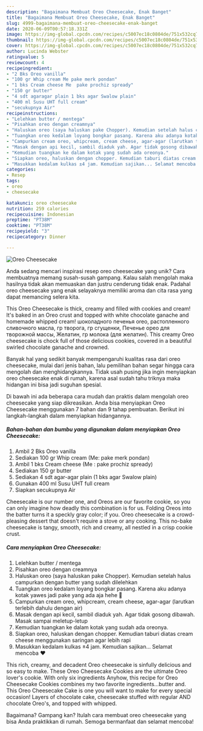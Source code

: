```yaml
---
description: "Bagaimana Membuat Oreo Cheesecake, Enak Banget"
title: "Bagaimana Membuat Oreo Cheesecake, Enak Banget"
slug: 4999-bagaimana-membuat-oreo-cheesecake-enak-banget
date: 2020-06-09T00:57:18.331Z
image: https://img-global.cpcdn.com/recipes/c5007ec18c0804de/751x532cq70/oreo-cheesecake-foto-resep-utama.jpg
thumbnail: https://img-global.cpcdn.com/recipes/c5007ec18c0804de/751x532cq70/oreo-cheesecake-foto-resep-utama.jpg
cover: https://img-global.cpcdn.com/recipes/c5007ec18c0804de/751x532cq70/oreo-cheesecake-foto-resep-utama.jpg
author: Lucinda Webster
ratingvalue: 5
reviewcount: 4
recipeingredient:
- "2 Bks Oreo vanilla"
- "100 gr Whip cream Me pake merk pondan"
- "1 bks Cream cheese Me  pake prochiz spready"
- "150 gr butter"
- "4 sdt agaragar plain 1 bks agar Swalow plain"
- "400 ml Susu UHT full cream"
- "secukupnya Air"
recipeinstructions:
- "Lelehkan butter / mentega"
- "Pisahkan oreo dengan creamnya"
- "Haluskan oreo (saya haluskan pake Chopper). Kemudian setelah halus campurkan dengan butter yang sudah dilelehkan"
- "Tuangkan oreo kedalam loyang bongkar pasang. Karena aku adanya kotak yawes jadi pake yang ada aja hehe 🤭"
- "Campurkan cream oreo, whipcream, cream cheese, agar-agar (larutkan terlebih dahulu dengan air)"
- "Masak dengan api kecil, sambil diaduk yah. Agar tidak gosong dibawah. Masak sampai meletup-letup"
- "Kemudian tuangkan ke dalam kotak yang sudah ada oreonya."
- "Siapkan oreo, haluskan dengan chopper. Kemudian taburi diatas cream cheese menggunakan saringan agar lebih rapi"
- "Masukkan kedalam kulkas ±4 jam. Kemudian sajikan... Selamat mencoba ❤️"
categories:
- Resep
tags:
- oreo
- cheesecake

katakunci: oreo cheesecake 
nutrition: 259 calories
recipecuisine: Indonesian
preptime: "PT38M"
cooktime: "PT38M"
recipeyield: "3"
recipecategory: Dinner

---
```



![Oreo Cheesecake](https://img-global.cpcdn.com/recipes/c5007ec18c0804de/751x532cq70/oreo-cheesecake-foto-resep-utama.jpg)

Anda sedang mencari inspirasi resep oreo cheesecake yang unik? Cara membuatnya memang susah-susah gampang. Kalau salah mengolah maka hasilnya tidak akan memuaskan dan justru cenderung tidak enak. Padahal oreo cheesecake yang enak selayaknya memiliki aroma dan cita rasa yang dapat memancing selera kita.

This Oreo Cheesecake is thick, creamy and filled with cookies and cream! It&#39;s baked in an Oreo crust and topped with white chocolate ganache and homemade whipped cream! шоколадного печенья oreo, растопленного сливочного масла, гр творога, гр сгущенки, Печенье орео для творожной массы, Желатин, гр молока (для желатин). This creamy Oreo cheesecake is chock full of those delicious cookies, covered in a beautiful swirled chocolate ganache and crowned.

Banyak hal yang sedikit banyak mempengaruhi kualitas rasa dari oreo cheesecake, mulai dari jenis bahan, lalu pemilihan bahan segar hingga cara mengolah dan menghidangkannya. Tidak usah pusing jika ingin menyiapkan oreo cheesecake enak di rumah, karena asal sudah tahu triknya maka hidangan ini bisa jadi suguhan spesial.


Di bawah ini ada beberapa cara mudah dan praktis dalam mengolah oreo cheesecake yang siap dikreasikan. Anda bisa menyiapkan Oreo Cheesecake menggunakan 7 bahan dan 9 tahap pembuatan. Berikut ini langkah-langkah dalam menyiapkan hidangannya.

<!--inarticleads1-->

##### Bahan-bahan dan bumbu yang digunakan dalam menyiapkan Oreo Cheesecake:

1. Ambil 2 Bks Oreo vanilla
1. Sediakan 100 gr Whip cream (Me: pake merk pondan)
1. Ambil 1 bks Cream cheese (Me : pake prochiz spready)
1. Sediakan 150 gr butter
1. Sediakan 4 sdt agar-agar plain (1 bks agar Swalow plain)
1. Gunakan 400 ml Susu UHT full cream
1. Siapkan secukupnya Air


Cheesecake is our number one, and Oreos are our favorite cookie, so you can only imagine how deadly this combination is for us. Folding Oreos into the batter turns it a speckly gray color; if you. Oreo cheesecake is a crowd-pleasing dessert that doesn&#39;t require a stove or any cooking. This no-bake cheesecake is tangy, smooth, rich and creamy, all nestled in a crisp cookie crust. 

<!--inarticleads2-->

##### Cara menyiapkan Oreo Cheesecake:

1. Lelehkan butter / mentega
1. Pisahkan oreo dengan creamnya
1. Haluskan oreo (saya haluskan pake Chopper). Kemudian setelah halus campurkan dengan butter yang sudah dilelehkan
1. Tuangkan oreo kedalam loyang bongkar pasang. Karena aku adanya kotak yawes jadi pake yang ada aja hehe 🤭
1. Campurkan cream oreo, whipcream, cream cheese, agar-agar (larutkan terlebih dahulu dengan air)
1. Masak dengan api kecil, sambil diaduk yah. Agar tidak gosong dibawah. Masak sampai meletup-letup
1. Kemudian tuangkan ke dalam kotak yang sudah ada oreonya.
1. Siapkan oreo, haluskan dengan chopper. Kemudian taburi diatas cream cheese menggunakan saringan agar lebih rapi
1. Masukkan kedalam kulkas ±4 jam. Kemudian sajikan... Selamat mencoba ❤️


This rich, creamy, and decadent Oreo cheesecake is sinfully delicious and so easy to make. These Oreo Cheesecake Cookies are the ultimate Oreo lover&#39;s cookie. With only six ingredients Anyhow, this recipe for Oreo Cheesecake Cookies combines my two favorite ingredients…butter and. This Oreo Cheesecake Cake is one you will want to make for every special occasion! Layers of chocolate cake, cheesecake stuffed with regular AND chocolate Oreo&#39;s, and topped with whipped. 

Bagaimana? Gampang kan? Itulah cara membuat oreo cheesecake yang bisa Anda praktikkan di rumah. Semoga bermanfaat dan selamat mencoba!
